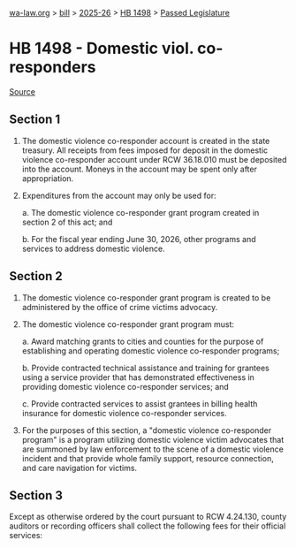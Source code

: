 [wa-law.org](/) > [bill](/bill/) > [2025-26](/bill/2025-26/) > [HB 1498](/bill/2025-26/hb/1498/) > [Passed Legislature](/bill/2025-26/hb/1498/S.PL/)

# HB 1498 - Domestic viol. co-responders

[Source](http://lawfilesext.leg.wa.gov/biennium/2025-26/Pdf/Bills/House%20Passed%20Legislature/1498-S.PL.pdf)

## Section 1
1. The domestic violence co-responder account is created in the state treasury. All receipts from fees imposed for deposit in the domestic violence co-responder account under RCW 36.18.010 must be deposited into the account. Moneys in the account may be spent only after appropriation.

2. Expenditures from the account may only be used for:

    a. The domestic violence co-responder grant program created in section 2 of this act; and

    b. For the fiscal year ending June 30, 2026, other programs and services to address domestic violence.

## Section 2
1. The domestic violence co-responder grant program is created to be administered by the office of crime victims advocacy.

2. The domestic violence co-responder grant program must:

    a. Award matching grants to cities and counties for the purpose of establishing and operating domestic violence co-responder programs;

    b. Provide contracted technical assistance and training for grantees using a service provider that has demonstrated effectiveness in providing domestic violence co-responder services; and

    c. Provide contracted services to assist grantees in billing health insurance for domestic violence co-responder services.

3. For the purposes of this section, a "domestic violence co-responder program" is a program utilizing domestic violence victim advocates that are summoned by law enforcement to the scene of a domestic violence incident and that provide whole family support, resource connection, and care navigation for victims.

## Section 3
Except as otherwise ordered by the court pursuant to RCW 4.24.130, county auditors or recording officers shall collect the following fees for their official services:
